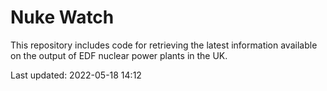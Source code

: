 # Nuke Watch

This repository includes code for retrieving the latest information available on the output of EDF nuclear power plants in the UK.

Last updated: 2022-05-18 14:12